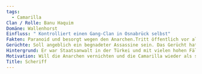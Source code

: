 ```yaml
---
tags:
  - Camarilla
Clan / Rolle: Banu Haquim
Domäne: Wallenhorst
Einfluss: " Kontrolliert einen Gang-Clan in Osnabrück selbst"
Fakten: Paranoid und besorgt wegen den Anarchen.Tritt öffentlich vor allem als Strenger Richter.
Gerüchte: Soll angeblich ein begnadeter Assassine sein. Das Gerücht hat er selber zu seinem Schutz erzeugt.
Hintergrund: Er war Staatsanwalt in der Türkei und mit vielen hohen Fällen Betraut. Die Assamiten erkannten sein Potential und erzeigten ihn in der Linie der Wisiere. Er setzte sich bei ihnen weiter für Rechtschaffenheit ein. Als die Klingen sich erhoben und viele moderate Vertreter ermordeten, nutzte er Familienbande, um nach Osnabrück zu kommen. Die Camarilla ist für ihn auch Schutz für den radikalen Assamiten.
Motivation: Will die Anarchen vernichten und die Camarilla wieder als stabile Geheimgesellschaft etablieren.
Title: Scheriff
---
```

